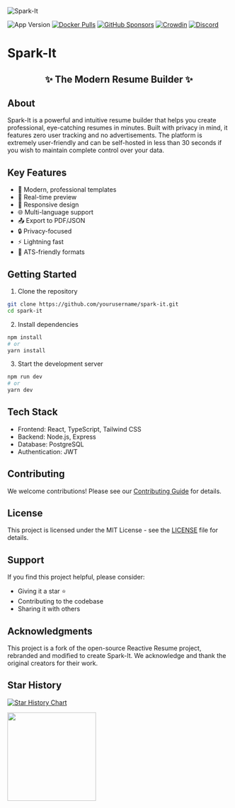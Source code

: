 ![Spark-It](https://i.imgur.com/FFc4nyZ.jpg)

![App Version](https://img.shields.io/github/package-json/version/AmruthPillai/Spark-It?label=version)
[![Docker Pulls](https://img.shields.io/docker/pulls/amruthpillai/Spark-It)](https://hub.docker.com/repository/docker/amruthpillai/Spark-It)
[![GitHub Sponsors](https://img.shields.io/github/sponsors/AmruthPillai)](https://github.com/sponsors/AmruthPillai)
[![Crowdin](https://badges.crowdin.net/Spark-It/localized.svg)](https://crowdin.com/project/Spark-It)
[![Discord](https://img.shields.io/discord/1173518977851473940?label=discord&link=https%3A%2F%2Fdiscord.gg%2FhzwkZbyvUW)](https://discord.gg/hzwkZbyvUW)

# Spark-It

<div align="center">
  <h2>✨ The Modern Resume Builder ✨</h2>
</div>

## About

Spark-It is a powerful and intuitive resume builder that helps you create professional, eye-catching resumes in minutes. Built with privacy in mind, it features zero user tracking and no advertisements. The platform is extremely user-friendly and can be self-hosted in less than 30 seconds if you wish to maintain complete control over your data.

## Key Features

- 🎨 Modern, professional templates
- 🔄 Real-time preview
- 📱 Responsive design
- 🌐 Multi-language support
- 📤 Export to PDF/JSON
- 🔒 Privacy-focused
- ⚡ Lightning fast
- 🎯 ATS-friendly formats

## Getting Started

1. Clone the repository
```bash
git clone https://github.com/yourusername/spark-it.git
cd spark-it
```

2. Install dependencies
```bash
npm install
# or
yarn install
```

3. Start the development server
```bash
npm run dev
# or
yarn dev
```

## Tech Stack

- Frontend: React, TypeScript, Tailwind CSS
- Backend: Node.js, Express
- Database: PostgreSQL
- Authentication: JWT

## Contributing

We welcome contributions! Please see our [Contributing Guide](CONTRIBUTING.md) for details.

## License

This project is licensed under the MIT License - see the [LICENSE](LICENSE.md) file for details.

## Support

If you find this project helpful, please consider:
- Giving it a star ⭐
- Contributing to the codebase
- Sharing it with others

## Acknowledgments

This project is a fork of the open-source Reactive Resume project, rebranded and modified to create Spark-It. We acknowledge and thank the original creators for their work.

## Star History

<a href="https://star-history.com/#AmruthPillai/Spark-It&Date">
  <picture>
    <source media="(prefers-color-scheme: dark)" srcset="https://api.star-history.com/svg?repos=AmruthPillai/Spark-It&type=Date&theme=dark" />
    <source media="(prefers-color-scheme: light)" srcset="https://api.star-history.com/svg?repos=AmruthPillai/Spark-It&type=Date" />
    <img alt="Star History Chart" src="https://api.star-history.com/svg?repos=AmruthPillai/Spark-It&type=Date" />
  </picture>
</a>

<p>
  <a href="https://www.digitalocean.com/?utm_medium=opensource&utm_source=Spark-It">
    <img src="https://opensource.nyc3.cdn.digitaloceanspaces.com/attribution/assets/PoweredByDO/DO_Powered_by_Badge_blue.svg" width="200px">
  </a>
</p>
